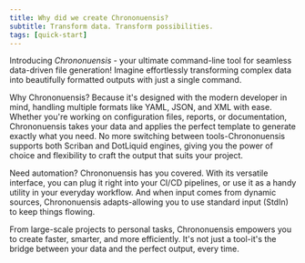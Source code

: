 ```yaml
---
title: Why did we create Chrononuensis?
subtitle: Transform data. Transform possibilities.
tags: [quick-start]
---
```

Introducing *Chrononuensis* - your ultimate command-line tool for seamless data-driven file generation! Imagine effortlessly transforming complex data into beautifully formatted outputs with just a single command.

Why Chrononuensis? Because it's designed with the modern developer in mind, handling multiple formats like YAML, JSON, and XML with ease. Whether you're working on configuration files, reports, or documentation, Chrononuensis takes your data and applies the perfect template to generate exactly what you need. No more switching between tools-Chrononuensis supports both Scriban and DotLiquid engines, giving you the power of choice and flexibility to craft the output that suits your project.

Need automation? Chrononuensis has you covered. With its versatile interface, you can plug it right into your CI/CD pipelines, or use it as a handy utility in your everyday workflow. And when input comes from dynamic sources, Chrononuensis adapts-allowing you to use standard input (StdIn) to keep things flowing.

From large-scale projects to personal tasks, Chrononuensis empowers you to create faster, smarter, and more efficiently. It's not just a tool-it's the bridge between your data and the perfect output, every time.

